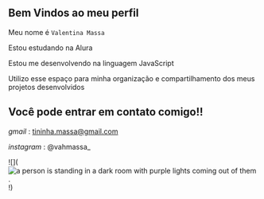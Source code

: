 ## Bem Vindos ao meu perfil


Meu nome é `Valentina Massa`

Estou estudando na Alura

Estou me desenvolvendo na linguagem JavaScript

Utilizo esse espaço para minha organização e compartilhamento dos meus projetos desenvolvidos

## Você pode entrar em contato comigo!!

*gmail* : tininha.massa@gmail.com

*instagram* : @vahmassa_

![](<img src="https://media1.tenor.com/m/x-LsC6YSfl8AAAAd/anfi_onsf.gif" alt="a person is standing in a dark room with purple lights coming out of them ."/>!)

